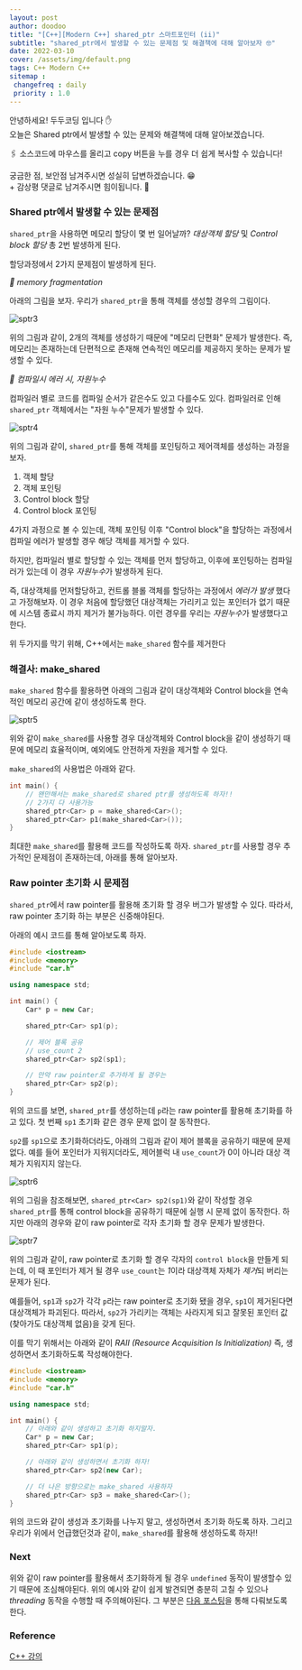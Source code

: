 ```yaml
---
layout: post
author: doodoo
title: "[C++][Modern C++] shared_ptr 스마트포인터 (ii)"
subtitle: "shared_ptr에서 발생할 수 있는 문제점 및 해결책에 대해 알아보자 🤓"
date: 2022-03-10
cover: /assets/img/default.png
tags: C++ Modern C++
sitemap :
 changefreq : daily
 priority : 1.0
---
```

안녕하세요! <span class="doodoo">두두코딩</span> 입니다 ✋ <br>
오늘은 Shared ptr에서 발생할 수 있는 문제와 해결책에 대해 알아보겠습니다.

🖇 소스코드에 마우스를 올리고 <span class="tip">copy</span> 버튼을 누를 경우 더 쉽게 복사할 수 있습니다! 

궁금한 점, 보안점 남겨주시면 성실히 답변하겠습니다. 😁 <br>
\+ 감상평 댓글로 남겨주시면 힘이됩니다. 🙇

### Shared ptr에서 발생할 수 있는 문제점
`shared_ptr`을 사용하면 메모리 할당이 몇 번 일어날까? *대상객체 할당* 및
*Control block 할당* 총 2번 발생하게 된다.

할당과정에서 2가지 문제점이 발생하게 된다.

*🌱 memory fragmentation*

아래의 그림을 보자. 우리가 `shared_ptr`을 통해 객체를 생성할 경우의 그림이다.

![sptr3](/assets/img/sptr3.png)

위의 그림과 같이, 2개의 객체를 생성하기 때문에 "메모리 단편화" 문제가 발생한다.
즉, 메모리는 존재하는데 단편적으로 존재해 연속적인 메모리를 제공하지 못하는
문제가 발생할 수 있다.


*🌱 컴파일시 에러 시, 자원누수*

컴파일러 별로 코드를 컴파일 순서가 같은수도 있고 다를수도 있다. 컴파일러로 인해
`shared_ptr` 객체에서는 "자원 누수"문제가 발생할 수 있다.

![sptr4](/assets/img/sptr4.png)

위의 그림과 같이, `shared_ptr`를 통해 객체를 포인팅하고 제어객체를 생성하는
과정을 보자.

1. 객체 할당
2. 객체 포인팅
3. Control block 할당
4. Control block 포인팅

4가지 과정으로 볼 수 있는데, 객체 포인팅 이후 "Control block"을 할당하는 과정에서
컴파일 에러가 발생할 경우 해당 객체를 제거할 수 있다.

하지만, 컴파일러 별로 할당할 수 있는 객체를 먼저 할당하고, 이후에 포인팅하는
컴파일러가 있는데 이 경우 *자원누수*가 발생하게 된다.

즉, 대상객체를 먼저할당하고, 컨트롤 블롤 객체를 할당하는 과정에서 *에러가 발생*
했다고 가정해보자. 이 경우 처음에 할당했던 대상객체는 가리키고 있는 포인터가
없기 때문에 시스템 종료시 까지 제거가 불가능하다. 이런 경우를 우리는 *자원누수*가 발생했다고 한다.

위 두가지를 막기 위해, C++에서는 `make_shared` 함수를 제거한다

### 해결사: make_shared
`make_shared` 함수를 활용하면 아래의 그림과 같이 대상객체와 Control block을
연속적인 메모리 공간에 같이 생성하도록 한다.

![sptr5](/assets/img/sptr5.png)

위와 같이 `make_shared`를 사용할 경우 대상객체와 Control block을 같이 생성하기
때문에 메모리 효율적이며, 예외에도 안전하게 자원을 제거할 수 있다.

`make_shared`의 사용법은 아래와 같다.

```cpp
int main() {
	// 왠만해서는 make_shared로 shared ptr를 생성하도록 하자!!
	// 2가지 다 사용가능
	shared_ptr<Car> p = make_shared<Car>();
	shared_ptr<Car> p1(make_shared<Car>());
}
```

최대한 `make_shared`를 활용해 코드를 작성하도록 하자. `shared_ptr`를 사용할 경우
추가적인 문제점이 존재하는데, 아래를 통해 알아보자.

### Raw pointer 초기화 시 문제점
`shared_ptr`에서 raw pointer를 활용해 초기화 할 경우 버그가 발생할 수 있다.
따라서, raw pointer 초기화 하는 부분은 신중해야된다.

아래의 예시 코드를 통해 알아보도록 하자.

```cpp
#include <iostream>
#include <memory>
#include "car.h"

using namespace std;

int main() {
	Car* p = new Car;

	shared_ptr<Car> sp1(p);

	// 제어 블록 공유
	// use_count 2
	shared_ptr<Car> sp2(sp1);

	// 만약 raw pointer로 추가하게 될 경우는
	shared_ptr<Car> sp2(p);
}
```

위의 코드를 보면, `shared_ptr`를 생성하는데 `p`라는 raw pointer를 활용해
초기화를 하고 있다. 첫 번째 `sp1` 초기화 같은 경우 문제 없이 잘 동작한다.

`sp2`를 `sp1`으로 초기화하더라도, 아래의 그림과 같이 제어 블록을 공유하기 때문에
문제 없다. 예를 들어 포인터가 지워지더라도, 제어블럭 내 `use_count`가 0이 아니라
대상 객체가 지워지지 않는다.

![sptr6](/assets/img/sptr6.png)

위의 그림을 참조해보면, `shared_ptr<Car> sp2(sp1)`와 같이 작성할 경우
`shared_ptr`를 통해 control block을 공유하기 때문에 실행 시 문제 없이 동작한다.
하지만 아래의 경우와 같이 raw pointer로 각자 초기화 할 경우 문제가 발생한다.

![sptr7](/assets/img/sptr7.png)

위의 그림과 같이, raw pointer로 초기화 할 경우 각자의 `control block`을 만들게
되는데, 이 때 포인터가 제거 될 경우 `use_count`는 *1*이라 대상객체 자체가
*제거*되 버리는 문제가 된다.

예를들어, `sp1`과 `sp2`가 각각 `p`라는 raw pointer로 초기화 됐을 경우, `sp1`이
제거된다면 대상객체가 파괴된다. 따라서, `sp2`가 가리키는 객체는 사라지게 되고
잘못된 포인터 값 (찾아가도 대상객체 없음)을 갖게 된다.

이를 막기 위해서는 아래와 같이 *RAII (Resource Acquisition Is Initialization)*
즉, 생성하면서 초기화하도록 작성해야한다.

```cpp
#include <iostream>
#include <memory>
#include "car.h"

using namespace std;

int main() {
	// 아래와 같이 생성하고 초기화 하지말자.
	Car* p = new Car;
	shared_ptr<Car> sp1(p);

	// 아래와 같이 생성하면서 초기화 하자!
	shared_ptr<Car> sp2(new Car);

	// 더 나은 방향으로는 make_shared 사용하자
	shared_ptr<Car> sp3 = make_shared<Car>();
}
```

위의 코드와 같이 생성과 초기화를 나누지 말고, 생성하면서 초기화 하도록 하자.
그리고 우리가 위에서 언급했던것과 같이, `make_shared`를 활용해 생성하도록 하자!!

### Next
위와 같이 raw pointer를 활용해서 초기화하게 될 경우 `undefined` 동작이 발생할수
있기 때문에 조심해야된다. 위의 예시와 같이 쉽게 발견되면 충분히 고칠 수 있으나 *threading* 동작을 수행할 때 주의해야된다. 그
부분은 [다음 포스팅]()을 통해 다뤄보도록 한다.

### Reference
[C++ 강의](https://www.ecourse.co.kr/)
